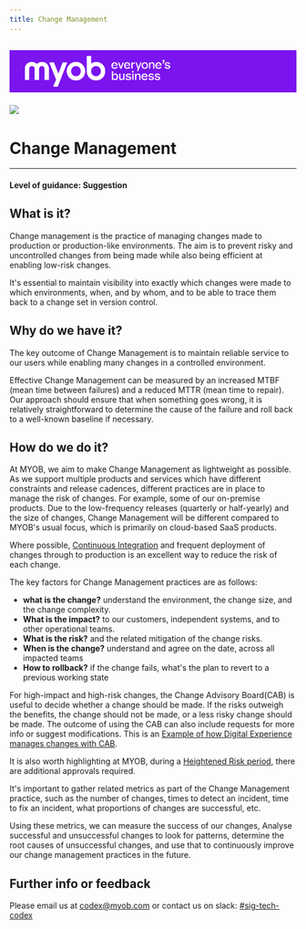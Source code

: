 ```yaml
---
title: Change Management
---
```


![MYOB Banner](../../assets/images/myob-banner.png)
---


<!-- confluence-page-id: 9293923396 -->
![](../assets/BANNER.png)

# Change Management

---

#### Level of guidance: Suggestion

## What is it?

Change management is the practice of managing changes made to production or production-like environments. The aim is to prevent risky and uncontrolled changes from being made while also being efficient at enabling low-risk changes.

It's essential to maintain visibility into exactly which changes were made to which environments, when, and by whom, and to be able to trace them back to a change set in version control.

## Why do we have it?

The key outcome of Change Management is to maintain reliable service to our users while enabling many changes in a controlled environment.

Effective Change Management can be measured by an increased MTBF (mean time between failures) and a reduced MTTR (mean time to repair). Our approach should ensure that when something goes wrong, it is relatively straightforward to determine the cause of the failure and roll back to a well-known baseline if necessary.

## How do we do it?

At MYOB, we aim to make Change Management as lightweight as possible. As we support multiple products and services which have different constraints and release cadences, different practices are in place to manage the risk of changes. For example, some of our on-premise products. Due to the low-frequency releases (quarterly or half-yearly) and the size of changes, Change Management will be different compared to MYOB's usual focus, which is primarily on cloud-based SaaS products.

Where possible, [Continuous Integration](./continuous-integration.md) and frequent deployment of changes through to production is an excellent way to reduce the risk of each change.

The key factors for Change Management practices are as follows:

- **what is the change?** understand the environment, the change size, and the change complexity.
- **What is the impact?** to our customers, independent systems, and to other operational teams.
- **What is the risk?** and the related mitigation of the change risks.
- **When is the change?** understand and agree on the date, across all impacted teams
- **How to rollback?** if the change fails, what's the plan to revert to a previous working state

For high-impact and high-risk changes, the Change Advisory Board(CAB) is useful to decide whether a change should be made. If the risks outweigh the benefits, the change should not be made, or a less risky change should be made. The outcome of using the CAB can also include requests for more info or suggest modifications. This is an [Example of how Digital Experience manages changes with CAB](https://myobconfluence.atlassian.net/wiki/spaces/IS/pages/142574402/IT+Services+Change+Management+Overview).

It is also worth highlighting at MYOB, during a [Heightened Risk period](https://myobconfluence.atlassian.net/wiki/spaces/OA/pages/790167645/Heightened+Risk+Process), there are additional approvals required.

It's important to gather related metrics as part of the Change Management practice, such as the number of changes, times to detect an incident, time to fix an incident, what proportions of changes are successful, etc.

Using these metrics, we can measure the success of our changes, Analyse successful and unsuccessful changes to look for patterns, determine the root causes of unsuccessful changes, and use that to continuously improve our change management practices in the future.

## Further info or feedback

Please email us at <codex@myob.com> or contact us on slack: [#sig-tech-codex](https://myob.slack.com/archives/C02N8ADPGUX)

